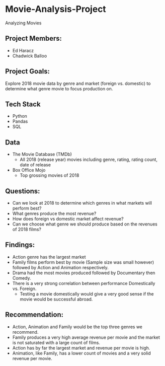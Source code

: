 # Movie-Analysis-Project
Analyzing Movies 

## Project Members:

- Ed Haracz
- Chadwick Balloo

## Project Goals:

Explore 2018 movie data by genre and market (foreign vs. domestic) to determine what genre movie to focus production on.

## Tech Stack
- Python
- Pandas
- SQL

## Data 
- The Movie Database (TMDb)
  - All 2018 (release year) movies including genre, rating, rating count, date of release 
- Box Office Mojo
  - Top grossing movies of 2018

## Questions:

- Can we look at 2018 to determine which genres in what markets will perform best?
- What genres produce the most revenue?
- How does foreign vs domestic market affect revenue?
- Can we choose what genre we should produce based on the revenues of 2018 films?

## Findings:

- Action genre has the largest market
- Family films perform best by movie (Sample size was small however) followed by Action and Animation respectively.
- Drama had the most movies produced followed by Documentary then Comedy.
- There is a very strong correlation between performance Domestically vs. Foreign.
  - Testing a movie domestically would give a very good sense if the movie would be successful abroad.

## Recommendation:

- Action, Animation and Family would be the top three genres we recommend.
- Family produces a very high average revenue per movie and the market is not saturated with a large count of films.
- Action has by far the largest market and revenue per movie is high.
- Animation, like Family, has a lower count of movies and a very solid revenue per movie.
